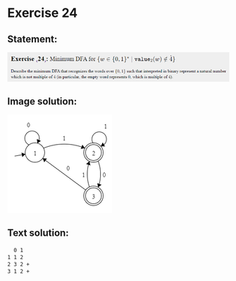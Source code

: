 # Exercise 24

## Statement:
![Statement](https://github.com/AdriCri22/Teoria-Computacion-TC-FIB/blob/main/DFA/24/Statement_24.png)

## Image solution:
![Solution](https://github.com/AdriCri22/Teoria-Computacion-TC-FIB/blob/main/DFA/24/Image_sol_24.png)

## Text solution:
      0 1
    1 1 2
    2 3 2 +
    3 1 2 +

